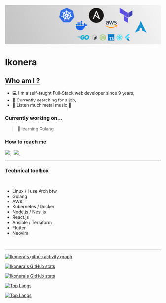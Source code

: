 <img src="./LinkedIn-banner.svg" alt="Ikonera banner" />

# Ikonera

<h2><u>Who am I ?</u></h2>

- :computer: I'm a self-taught Full-Stack web developer since 9 years,
- :office: Currently searching for a job,
- :musical_note: Listen much metal music :metal:

### Currently working on...

> :rocket: learning Golang

### How to reach me

<a href="https://www.linkedin.com/in/gabriel-millet/" target="_blank">
  <img src="https://upload.wikimedia.org/wikipedia/commons/c/ca/LinkedIn_logo_initials.png" width="40pt"/>
</a>
&nbsp;
<a href="mailto:gabrielmlt@protonmail.ch" target="_blank">
  <img src="https://www.svgrepo.com/show/349484/protonmail.svg" width="40pt"/>
</a>
&nbsp;

---

### Technical toolbox

<br />

- Linux / I use Arch btw
- Golang
- AWS
- Kubernetes / Docker
- Node.js / Nest.js
- React.js
- Ansible / Terraform
- Flutter
- Neovim

<br />

---

<div>

[![Ikonera's github activity graph](https://github-readme-activity-graph.vercel.app/graph?username=Ikonera&theme=tokyo-night)](https://github.com/ashutosh00710/github-readme-activity-graph)

[![Ikonera's GitHub stats](https://github-readme-stats.vercel.app/api?show_icons=true&username=ikonera&theme=tokyonight)](https://github.com/Ikonera#gh-dark-mode-only)

[![Ikonera's GitHub stats](https://github-readme-stats.vercel.app/api?show_icons=true&username=ikonera&theme=vue)](https://github.com/Ikonera#gh-light-mode-only)

</div>

<div>

[![Top Langs](https://github-readme-stats.vercel.app/api/top-langs/?username=ikonera&layout=compact&theme=tokyonight)](https://github.com/Ikonera#gh-dark-mode-only)

[![Top Langs](https://github-readme-stats.vercel.app/api/top-langs/?username=ikonera&layout=compact&theme=vue)](https://github.com/Ikonera#gh-light-mode-only)

</div>
